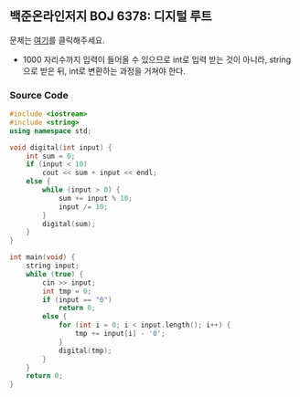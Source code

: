 ## 백준온라인저지 BOJ 6378: 디지털 루트

문제는 [여기](https://www.acmicpc.net/problem/6378)를 클릭해주세요.

* 1000 자리수까지 입력이 들어올 수 있으므로 int로 입력 받는 것이 아니라, string으로 받은 뒤, int로 변환하는 과정을 거쳐야 한다.


### Source Code
```cpp
#include <iostream>
#include <string>
using namespace std;

void digital(int input) {
	int sum = 0;
	if (input < 10)
		cout << sum + input << endl;
	else {
		while (input > 0) {
			sum += input % 10;
			input /= 10;
		}
		digital(sum);
	}
}

int main(void) {
	string input;
	while (true) {
		cin >> input;
		int tmp = 0;
		if (input == "0")
			return 0;
		else {
			for (int i = 0; i < input.length(); i++) {
				tmp += input[i] - '0';
			}
			digital(tmp);
		}
	}
	return 0;
}
```
